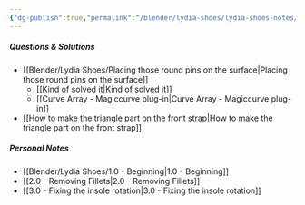 ```yaml
---
{"dg-publish":true,"permalink":"/blender/lydia-shoes/lydia-shoes-notes/","noteIcon":""}
---
```


##### Questions & Solutions
- [[Blender/Lydia Shoes/Placing those round pins on the surface\|Placing those round pins on the surface]]
	- [[Kind of solved it\|Kind of solved it]]
	- [[Curve Array - Magiccurve plug-in\|Curve Array - Magiccurve plug-in]]
- [[How to make the triangle part on the front strap\|How to make the triangle part on the front strap]]
##### Personal Notes
- [[Blender/Lydia Shoes/1.0 - Beginning\|1.0 - Beginning]]
- [[2.0 - Removing Fillets\|2.0 - Removing Fillets]]
- [[3.0 - Fixing the insole rotation\|3.0 - Fixing the insole rotation]]


